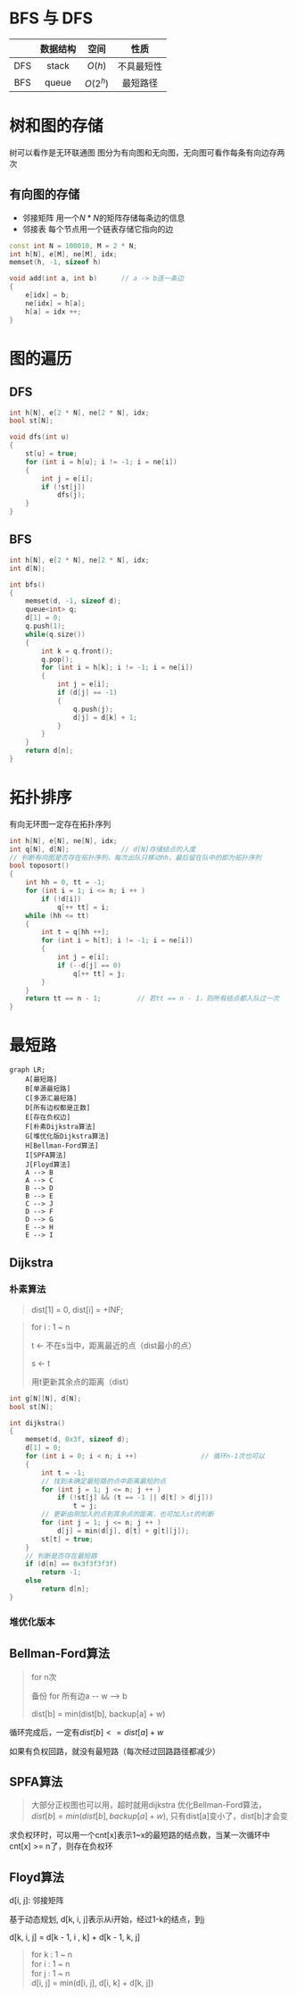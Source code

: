 # BFS 与 DFS
|       | 数据结构 |   空间   |    性质    |
| :---: | :------: | :------: | :--------: |
|  DFS  |  stack   |  $O(h)$  | 不具最短性 |
|  BFS  |  queue   | $O(2^h)$ |  最短路径  |

# 树和图的存储
树可以看作是无环联通图
图分为有向图和无向图，无向图可看作每条有向边存两次

## 有向图的存储
- 邻接矩阵
用一个$N*N$的矩阵存储每条边的信息
- 邻接表
每个节点用一个链表存储它指向的边
```C++
const int N = 100010, M = 2 * N;
int h[N], e[M], ne[M], idx;
memset(h, -1, sizeof h)

void add(int a, int b)      // a -> b连一条边
{
    e[idx] = b;
    ne[idx] = h[a];
    h[a] = idx ++; 
}
```

# 图的遍历
## DFS
```C++
int h[N], e[2 * N], ne[2 * N], idx;
bool st[N];

void dfs(int u)
{
    st[u] = true;
    for (int i = h[u]; i != -1; i = ne[i])
    {
        int j = e[i];
        if (!st[j])
            dfs(j);
    }
}
```
## BFS
```C++
int h[N], e[2 * N], ne[2 * N], idx;
int d[N];

int bfs()
{
    memset(d, -1, sizeof d);
    queue<int> q;
    d[1] = 0;
    q.push(1);
    while(q.size())
    {
        int k = q.front();
        q.pop();
        for (int i = h[k]; i != -1; i = ne[i])
        {
            int j = e[i];
            if (d[j] == -1)
            {
                q.push(j);
                d[j] = d[k] + 1;
            }
        }
    }
    return d[n];
}
```
# 拓扑排序
有向无环图一定存在拓扑序列
```C++
int h[N], e[N], ne[N], idx;
int q[N], d[N];             // d[N]存储结点的入度
// 判断有向图是否存在拓扑序列，每次出队只移动hh，最后留在队中的即为拓扑序列
bool toposort()
{
    int hh = 0, tt = -1;
    for (int i = 1; i <= n; i ++ )
        if (!d[i])
            q[++ tt] = i;
    while (hh <= tt)
    {
        int t = q[hh ++];
        for (int i = h[t]; i != -1; i = ne[i])
        {
            int j = e[i];
            if (--d[j] == 0)
                q[++ tt] = j;
        }
    }
    return tt == n - 1;         // 若tt == n - 1，则所有结点都入队过一次
}
```

# 最短路
```mermaid
graph LR;
    A[最短路]
    B[单源最短路]
    C[多源汇最短路]
    D[所有边权都是正数]
    E[存在负权边]
    F[朴素Dijkstra算法]
    G[堆优化版Dijkstra算法]
    H[Bellman-Ford算法]
    I[SPFA算法]
    J[Floyd算法]
    A --> B
    A --> C
    B --> D
    B --> E
    C --> J
    D --> F
    D --> G
    E --> H
    E --> I
```
## Dijkstra
### 朴素算法
> dist[1] = 0, dist[i] = +INF;

> for i : 1 ~ n
>   
> t <- 不在s当中，距离最近的点（dist最小的点）
>   
> s <- t
>   
> 用t更新其余点的距离（dist）

```C++
int g[N][N], d[N];
bool st[N];

int dijkstra()
{
    memset(d, 0x3f, sizeof d);
    d[1] = 0;
    for (int i = 0; i < n; i ++)                // 循环n-1次也可以
    {
        int t = -1;
        // 找到未确定最短路的点中距离最短的点
        for (int j = 1; j <= n; j ++ )         
            if (!st[j] && (t == -1 || d[t] > d[j]))
                t = j;
        // 更新由刚加入的点到其余点的距离，也可加入st的判断
        for (int j = 1; j <= n; j ++ )
            d[j] = min(d[j], d[t] + g[t][j]);
        st[t] = true;
    }
    // 判断是否存在最短路
    if (d[n] == 0x3f3f3f3f)
        return -1;
    else
        return d[n];
}
```
### 堆优化版本

## Bellman-Ford算法
> for n次
>
>   备份
>   for 所有边a -- w --> b
> 
>   dist[b] = min(dist[b], backup[a] + w)
>
循环完成后，一定有$dist[b] <= dist[a] + w$

如果有负权回路，就没有最短路（每次经过回路路径都减少）

## SPFA算法
> 大部分正权图也可以用，超时就用dijkstra
优化Bellman-Ford算法，$dist[b] = min(dist[b], backup[a] + w)$, 只有dist[a]变小了，dist[b]才会变

求负权环时，可以用一个cnt[x]表示1~x的最短路的结点数，当某一次循环中cnt[x] >= n了，则存在负权环

## Floyd算法
d[i, j]: 邻接矩阵

基于动态规划, d[k, i, j]表示从i开始，经过1-k的结点，到j

d[k, i, j] = d[k - 1, i , k] + d[k - 1, k, j]
> 
> for k : 1 ~ n  
>   for i : 1 ~ n  
>      for j : 1 ~ n  
>         d[i, j] = min(d[i, j], d[i, k] + d[k, j])